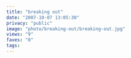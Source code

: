 ```yaml
---
title: "breaking out"
date: "2007-10-07 13:05:30"
privacy: "public"
image: "photo/breaking-out/breaking-out.jpg"
views: "9"
faves: "0"
tags:
---
```


